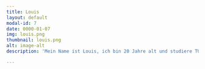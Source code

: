 ```yaml
---
title: Louis
layout: default
modal-id: 7
date: 0000-01-07
img: louis.png
thumbnail: louis.png
alt: image-alt
description: 'Mein Name ist Louis, ich bin 20 Jahre alt und studiere TUM-BWL im dritten Semester. Ich bin seit Frühling 2018 Mitglied bei Townbee und kümmere mich vor allem um den praktischen Teil der Imkerei. In dieser Position bekomme ich nicht nur die Möglichkeit, viel über Bienen und die Natur zu lernen, sondern auch Flüchtlinge kennenzulernen und so viel von ihnen über den tatsächlichen Alltag eines Geflüchteten in Deutschland - abseits der eher negativen Medienmeinungen - zu erfahren. Es ist für mich ein nettes Hobby, bei Townbee zu helfen und eine gute Abwechslung zum klassischen Unialltag.'

---
```

